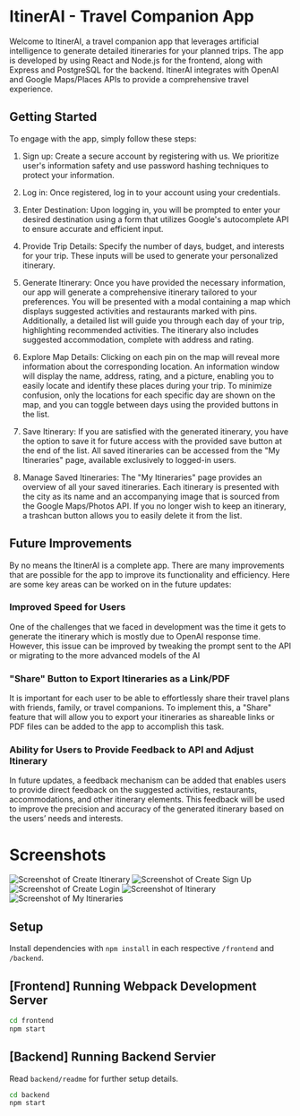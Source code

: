 # ItinerAI - Travel Companion App

Welcome to ItinerAI, a travel companion app that leverages artificial intelligence to generate detailed itineraries for your planned trips. The app is developed by using React and Node.js for the frontend, along with Express and PostgreSQL for the backend. ItinerAI integrates with OpenAI and Google Maps/Places APIs to provide a comprehensive travel experience.

## Getting Started

To engage with the app, simply follow these steps:

1. Sign up: Create a secure account by registering with us. We prioritize user's information safety and use password hashing techniques to protect your information.

2. Log in: Once registered, log in to your account using your credentials.

3. Enter Destination: Upon logging in, you will be prompted to enter your desired destination using a form that utilizes Google's autocomplete API to ensure accurate and efficient input.

4. Provide Trip Details: Specify the number of days, budget, and interests for your trip. These inputs will be used to generate your personalized itinerary.

5. Generate Itinerary: Once you have provided the necessary information, our app will generate a comprehensive itinerary tailored to your preferences. You will be presented with a modal containing a map which displays suggested activities and restaurants marked with pins. Additionally, a detailed list will guide you through each day of your trip, highlighting recommended activities. The itinerary also includes suggested accommodation, complete with address and rating.

6. Explore Map Details: Clicking on each pin on the map will reveal more information about the corresponding location. An information window will display the name, address, rating, and a picture, enabling you to easily locate and identify these places during your trip. To minimize confusion, only the locations for each specific day are shown on the map, and you can toggle between days using the provided buttons in the list.

7. Save Itinerary: If you are satisfied with the generated itinerary, you have the option to save it for future access with the provided save button at the end of the list. All saved itineraries can be accessed from the "My Itineraries" page, available exclusively to logged-in users.

8. Manage Saved Itineraries: The "My Itineraries" page provides an overview of all your saved itineraries. Each itinerary is presented with the city as its name and an accompanying image that is sourced from the Google Maps/Photos API. If you no longer wish to keep an itinerary, a trashcan button allows you to easily delete it from the list.

## Future Improvements

By no means the ItinerAI is a complete app. There are many improvements that are possible for the app to improve its functionality and efficiency. Here are some key areas can be worked on in the future updates:

### Improved Speed for Users

One of the challenges that we faced in development was the time it gets to generate the itinerary which is mostly due to OpenAI response time. However, this issue can be improved by tweaking the prompt sent to the API or migrating to the more advanced models of the AI

### "Share" Button to Export Itineraries as a Link/PDF

It is important for each user to be able to effortlessly share their travel plans with friends, family, or travel companions. To implement this, a "Share" feature that will allow you to export your itineraries as shareable links or PDF files can be added to the app to accomplish this task. 

### Ability for Users to Provide Feedback to API and Adjust Itinerary

 In future updates, a feedback mechanism can be added that enables users to provide direct feedback on the suggested activities, restaurants, accommodations, and other itinerary elements. This feedback will be used to improve the precision and accuracy of the generated itinerary based on the users’ needs and interests.



# Screenshots
![Screenshot of Create Itinerary]()
![Screenshot of Create Sign Up]()
![Screenshot of Create Login]()
![Screenshot of Itinerary]()
![Screenshot of My Itineraries]()


## Setup

Install dependencies with `npm install` in each respective `/frontend` and `/backend`.

## [Frontend] Running Webpack Development Server

```sh
cd frontend
npm start
```

## [Backend] Running Backend Servier

Read `backend/readme` for further setup details.

```sh
cd backend
npm start
```